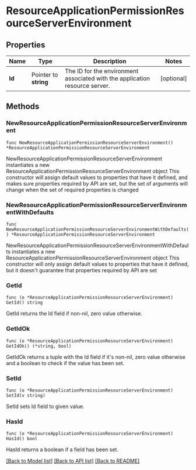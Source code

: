 # ResourceApplicationPermissionResourceServerEnvironment

## Properties

Name | Type | Description | Notes
------------ | ------------- | ------------- | -------------
**Id** | Pointer to **string** | The ID for the environment associated with the application resource server. | [optional] 

## Methods

### NewResourceApplicationPermissionResourceServerEnvironment

`func NewResourceApplicationPermissionResourceServerEnvironment() *ResourceApplicationPermissionResourceServerEnvironment`

NewResourceApplicationPermissionResourceServerEnvironment instantiates a new ResourceApplicationPermissionResourceServerEnvironment object
This constructor will assign default values to properties that have it defined,
and makes sure properties required by API are set, but the set of arguments
will change when the set of required properties is changed

### NewResourceApplicationPermissionResourceServerEnvironmentWithDefaults

`func NewResourceApplicationPermissionResourceServerEnvironmentWithDefaults() *ResourceApplicationPermissionResourceServerEnvironment`

NewResourceApplicationPermissionResourceServerEnvironmentWithDefaults instantiates a new ResourceApplicationPermissionResourceServerEnvironment object
This constructor will only assign default values to properties that have it defined,
but it doesn't guarantee that properties required by API are set

### GetId

`func (o *ResourceApplicationPermissionResourceServerEnvironment) GetId() string`

GetId returns the Id field if non-nil, zero value otherwise.

### GetIdOk

`func (o *ResourceApplicationPermissionResourceServerEnvironment) GetIdOk() (*string, bool)`

GetIdOk returns a tuple with the Id field if it's non-nil, zero value otherwise
and a boolean to check if the value has been set.

### SetId

`func (o *ResourceApplicationPermissionResourceServerEnvironment) SetId(v string)`

SetId sets Id field to given value.

### HasId

`func (o *ResourceApplicationPermissionResourceServerEnvironment) HasId() bool`

HasId returns a boolean if a field has been set.


[[Back to Model list]](../README.md#documentation-for-models) [[Back to API list]](../README.md#documentation-for-api-endpoints) [[Back to README]](../README.md)


